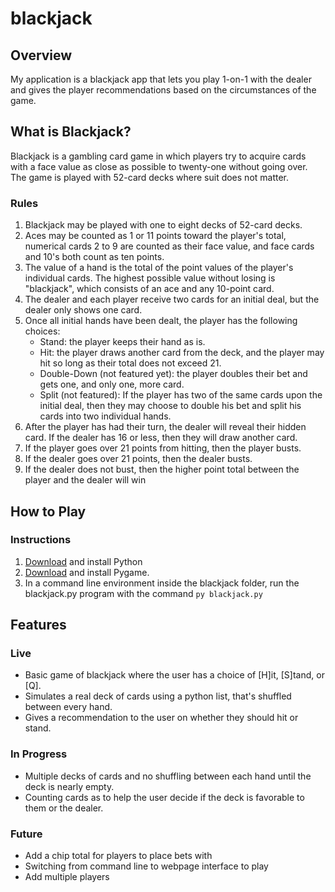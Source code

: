 # blackjack

## Overview

My application is a blackjack app that lets you play 1-on-1 with the dealer and gives the player recommendations based on the circumstances of the game.

## What is Blackjack?

Blackjack is a gambling card game in which players try to acquire cards with a face value as close as possible to twenty-one without going over. The game is played with 52-card decks where suit does not matter.

### Rules

1. Blackjack may be played with one to eight decks of 52-card decks.
2. Aces may be counted as 1 or 11 points toward the player's total, numerical cards 2 to 9 are counted as their face value, and face cards and 10's both count as ten points.
3. The value of a hand is the total of the point values of the player's individual cards. The highest possible value without losing is "blackjack", which consists of an ace and any 10-point card.
4. The dealer and each player receive two cards for an initial deal, but the dealer only shows one card.
5. Once all initial hands have been dealt, the player has the following choices:
    - Stand: the player keeps their hand as is.
    - Hit: the player draws another card from the deck, and the player may hit so long as their total does not exceed 21.
    - Double-Down (not featured yet): the player doubles their bet and gets one, and only one, more card.
    - Split (not featured): If the player has two of the same cards upon the initial deal, then they may choose to double his bet and         split his cards into two individual hands.
6. After the player has had their turn, the dealer will reveal their hidden card. If the dealer has 16 or less, then they will draw another card.
7. If the player goes over 21 points from hitting, then the player busts.
8. If the dealer goes over 21 points, then the dealer busts.
9. If the dealer does not bust, then the higher point total between the player and the dealer will win


## How to Play

### Instructions

1. [Download](https://www.python.org/downloads/) and install Python
2. [Download](https://www.pygame.org/download.shtml) and install Pygame.
3. In a command line environment inside the blackjack folder, run the blackjack.py program with the command `py blackjack.py`

## Features

### Live

- Basic game of blackjack where the user has a choice of [H]it, [S]tand, or [Q].
- Simulates a real deck of cards using a python list, that's shuffled between every hand.
- Gives a recommendation to the user on whether they should hit or stand.

### In Progress

- Multiple decks of cards and no shuffling between each hand until the deck is nearly empty.
- Counting cards as to help the user decide if the deck is favorable to them or the dealer.

### Future

- Add a chip total for players to place bets with
- Switching from command line to webpage interface to play
- Add multiple players
